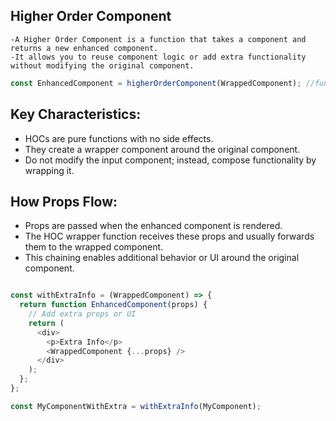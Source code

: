 ## Higher Order Component
    -A Higher Order Component is a function that takes a component and returns a new enhanced component.
    -It allows you to reuse component logic or add extra functionality without modifying the original component.


``` js
const EnhancedComponent = higherOrderComponent(WrappedComponent); //function call

```


## Key Characteristics:
- HOCs are pure functions with no side effects.
- They create a wrapper component around the original component.
- Do not modify the input component; instead, compose functionality by wrapping it.

## How Props Flow:
- Props are passed when the enhanced component is rendered.
- The HOC wrapper function receives these props and usually forwards them to the wrapped component.
- This chaining enables additional behavior or UI around the original component.



```js  

const withExtraInfo = (WrappedComponent) => {
  return function EnhancedComponent(props) {
    // Add extra props or UI
    return (
      <div>
        <p>Extra Info</p>
        <WrappedComponent {...props} />
      </div>
    );
  };
};

const MyComponentWithExtra = withExtraInfo(MyComponent); 


```
